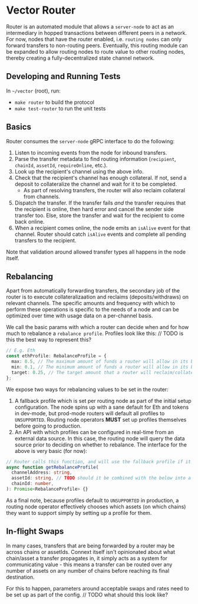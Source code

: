 # Vector Router

Router is an automated module that allows a `server-node` to act as an intermediary in hopped transactions between different peers in a network. For now, nodes that have the router enabled, i.e. `routing nodes` can only forward transfers to non-routing peers. Eventually, this routing module can be expanded to allow routing nodes to route value to other routing nodes, thereby creating a fully-decentralized state channel network.

## Developing and Running Tests

In `~/vector` (root), run:

- `make router` to build the protocol
- `make test-router` to run the unit tests

## Basics

Router consumes the `server-node` gRPC interface to do the following:

1. Listen to incoming events from the node for inbound transfers.
2. Parse the transfer metadata to find routing information (`recipient`, `chainId`, `assetId`, `requireOnline`, etc.).
3. Look up the recipient's channel using the above info.
4. Check that the recipient's channel has enough collateral. If not, send a deposit to collateralize the channel and wait for it to be completed.
   - As part of resolving transfers, the router will also reclaim collateral from channels.
5. Dispatch the transfer. If the transfer fails _and_ the transfer requires that the recipient is online, then hard error and cancel the sender side transfer too. Else, store the transfer and wait for the recipient to come back online.
6. When a recipient comes online, the node emits an `isAlive` event for that channel. Router should catch `isAlive` events and complete all pending transfers to the recipient.

Note that validation around allowed transfer types all happens in the node itself.

## Rebalancing

Apart from automatically forwarding transfers, the secondary job of the router is to execute collateralizaation and reclaims (deposits/withdraws) on relevant channels. The specific amounts and frequency with which to perform these operations is specific to the needs of a node and can be optimized over time with usage data on a per-channel basis.

We call the basic params with which a router can decide when and for how much to rebalance a `rebalance profile`. Profiles look like this:
// TODO is this the best way to represent this?

```typescript
// E.g. Eth
const ethProfile: RebalanceProfile = {
  max: 0.5, // The maximum amount of funds a router will allow in its balance for a given channel before it performs a reclaim to withdraw its funds
  min: 0.1, // The minimum amount of funds a router will allow in its balance for a given channel before it performs a collateralization to top up the channel
  target: 0.25, // The target amount that a router will reclaim/collateralize to after performing the op.
};
```

We expose two ways for rebalancing values to be set in the router:

1. A fallback profile which is set per routing node as part of the initial setup configuration. The node spins up with a sane default for Eth and tokens in dev-mode, but prod-mode routers will default all profiles to `UNSUPPORTED`. Routing node operators **MUST** set up profiles themselves before going to production.
2. An API with which profiles can be configured in real-time from an external data source. In this case, the routing node will query the data source prior to deciding on whether to rebalance. The interface for the above is very basic (for now):

```typescript
// Router calls this function, and will use the fallback profile if it receives no response or no plug-in data is configured
async function getRebalanceProfile(
  channelAddress: string,
  assetId: string, // TODO should it be combined with the below into a more expressive type?
  chainId: number,
): Promise<RebalanceProfile> {}
```

As a final note, because profiles default to `UNSUPPORTED` in production, a routing node operator effectively chooses which assets (on which chains) they want to support simply by setting up a profile for them.

## In-flight Swaps

In many cases, transfers that are being forwarded by a router may be across chains or assetIds. Connext itself isn't opinionated about what chain/asset a transfer propagates in, it simply acts as a system for communicating value - this means a transfer can be routed over any number of assets on any number of chains before reaching its final destination.

For this to happen, parameters around acceptable swaps and rates need to be set up as part of the config. // TODO what should this look like?
